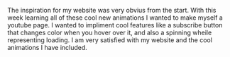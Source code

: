 The inspiration for my website was very obvius from the start. With this week learning all of these cool new animations I wanted to make myself a youtube page. 
I wanted to impliment cool features like a subscribe button that changes color when you hover over it, and also a spinning wheile representing loading.
I am very satisfied with my website and the cool animations I have included.
